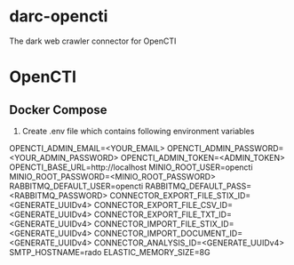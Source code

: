 # darc-opencti
The dark web crawler connector for OpenCTI

# OpenCTI
## Docker Compose

1. Create .env file which contains following environment variables

OPENCTI_ADMIN_EMAIL=<YOUR_EMAIL>
OPENCTI_ADMIN_PASSWORD=<YOUR_ADMIN_PASSWORD>
OPENCTI_ADMIN_TOKEN=<ADMIN_TOKEN>
OPENCTI_BASE_URL=http://localhost
MINIO_ROOT_USER=opencti
MINIO_ROOT_PASSWORD=<MINIO_ROOT_PASSWORD>
RABBITMQ_DEFAULT_USER=opencti
RABBITMQ_DEFAULT_PASS=<RABBITMQ_PASSWORD>
CONNECTOR_EXPORT_FILE_STIX_ID=<GENERATE_UUIDv4>
CONNECTOR_EXPORT_FILE_CSV_ID=<GENERATE_UUIDv4>
CONNECTOR_EXPORT_FILE_TXT_ID=<GENERATE_UUIDv4>
CONNECTOR_IMPORT_FILE_STIX_ID=<GENERATE_UUIDv4>
CONNECTOR_IMPORT_DOCUMENT_ID=<GENERATE_UUIDv4>
CONNECTOR_ANALYSIS_ID=<GENERATE_UUIDv4>
SMTP_HOSTNAME=rado
ELASTIC_MEMORY_SIZE=8G
